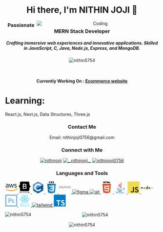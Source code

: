 <h1 align="center">Hi there, I'm NITHIN JOJI 👋</h1>

<p align="center">
  <img align="right" alt="Coding" width="400" src="https://cdn.dribbble.com/users/1162077/screenshots/3848914/programmer.gif">
</p>

<h3 align="center">Passionate MERN Stack Developer</h3>

<h5 align="center">Crafting immersive web experiences and innovative applications. Skilled in JavaScript, C, Java, Node.js, Express, and MongoDB.</h5>

<p align="center">
  <img src="https://komarev.com/ghpvc/?username=nithin5754&label=Profile%20views&color=0e75b6&style=flat" alt="nithin5754">
</p>

<p align="center">
  <a href="https://twitter.com/" target="_blank">
    <img src="https://img.shields.io/twitter/follow/?logo=twitter&style=for-the-badge" alt="">
  </a>
</p>



<h4 align="center"> 
Currently Working On : <a href="https://mywatchie.shop">Ecommerce website</a>
</h4>



<p align="center"> 
<h1>Learning:</h1> React.js, Next.js, Data Structures, Three.js
</p>

<h3 align="center">Contact Me</h3>

<p align="center"> 
  Email: nithinjoji0756@gmail.com
</p>

<h3 align="center">Connect with Me</h3>

<p align="center">
  <a href="https://fb.com/nithinjoji" target="_blank"><img src="https://raw.githubusercontent.com/rahuldkjain/github-profile-readme-generator/master/src/images/icons/Social/facebook.svg" alt="nithinjoji" height="30" width="40"></a>
  <a href="https://instagram.com/_.nithinjoji._" target="_blank"><img src="https://raw.githubusercontent.com/rahuldkjain/github-profile-readme-generator/master/src/images/icons/Social/instagram.svg" alt="_.nithinjoji._" height="30" width="40"></a>
  <a href="https://www.leetcode.com/nithinjoji0756" target="_blank"><img src="https://raw.githubusercontent.com/rahuldkjain/github-profile-readme-generator/master/src/images/icons/Social/leet-code.svg" alt="nithinjoji0756" height="30" width="40"></a>
</p>

<h3 align="center">Languages and Tools</h3>

<p align="center">
<p align="left"> <a href="https://aws.amazon.com" target="_blank" rel="noreferrer"> <img src="https://raw.githubusercontent.com/devicons/devicon/master/icons/amazonwebservices/amazonwebservices-original-wordmark.svg" alt="aws" width="40" height="40"/> </a> <a href="https://getbootstrap.com" target="_blank" rel="noreferrer"> <img src="https://raw.githubusercontent.com/devicons/devicon/master/icons/bootstrap/bootstrap-plain-wordmark.svg" alt="bootstrap" width="40" height="40"/> </a> <a href="https://www.cprogramming.com/" target="_blank" rel="noreferrer"> <img src="https://raw.githubusercontent.com/devicons/devicon/master/icons/c/c-original.svg" alt="c" width="40" height="40"/> </a> <a href="https://www.w3schools.com/css/" target="_blank" rel="noreferrer"> <img src="https://raw.githubusercontent.com/devicons/devicon/master/icons/css3/css3-original-wordmark.svg" alt="css3" width="40" height="40"/> </a> <a href="https://expressjs.com" target="_blank" rel="noreferrer"> <img src="https://raw.githubusercontent.com/devicons/devicon/master/icons/express/express-original-wordmark.svg" alt="express" width="40" height="40"/> </a> <a href="https://www.figma.com/" target="_blank" rel="noreferrer"> <img src="https://www.vectorlogo.zone/logos/figma/figma-icon.svg" alt="figma" width="40" height="40"/> </a> <a href="https://git-scm.com/" target="_blank" rel="noreferrer"> <img src="https://www.vectorlogo.zone/logos/git-scm/git-scm-icon.svg" alt="git" width="40" height="40"/> </a> <a href="https://www.w3.org/html/" target="_blank" rel="noreferrer"> <img src="https://raw.githubusercontent.com/devicons/devicon/master/icons/html5/html5-original-wordmark.svg" alt="html5" width="40" height="40"/> </a> <a href="https://www.java.com" target="_blank" rel="noreferrer"> <img src="https://raw.githubusercontent.com/devicons/devicon/master/icons/java/java-original.svg" alt="java" width="40" height="40"/> </a> <a href="https://developer.mozilla.org/en-US/docs/Web/JavaScript" target="_blank" rel="noreferrer"> <img src="https://raw.githubusercontent.com/devicons/devicon/master/icons/javascript/javascript-original.svg" alt="javascript" width="40" height="40"/> </a> <a href="https://nodejs.org" target="_blank" rel="noreferrer"> <img src="https://raw.githubusercontent.com/devicons/devicon/master/icons/nodejs/nodejs-original-wordmark.svg" alt="nodejs" width="40" height="40"/> </a> <a href="https://www.photoshop.com/en" target="_blank" rel="noreferrer"> <img src="https://raw.githubusercontent.com/devicons/devicon/master/icons/photoshop/photoshop-line.svg" alt="photoshop" width="40" height="40"/> </a> <a href="https://reactjs.org/" target="_blank" rel="noreferrer"> <img src="https://raw.githubusercontent.com/devicons/devicon/master/icons/react/react-original-wordmark.svg" alt="react" width="40" height="40"/> </a> <a href="https://tailwindcss.com/" target="_blank" rel="noreferrer"> <img src="https://www.vectorlogo.zone/logos/tailwindcss/tailwindcss-icon.svg" alt="tailwind" width="40" height="40"/> </a> <a href="https://www.typescriptlang.org/" target="_blank" rel="noreferrer"> <img src="https://raw.githubusercontent.com/devicons/devicon/master/icons/typescript/typescript-original.svg" alt="typescript" width="40" height="40"/> </a> </p>
</p>

<p align="center">
  <img align="left" src="https://github-readme-stats.vercel.app/api/top-langs?username=nithin5754&show_icons=true&locale=en&layout=compact" alt="nithin5754">
</p>

<p align="center">
  <img align="center" src="https://github-readme-stats.vercel.app/api?username=nithin5754&show_icons=true&locale=en" alt="nithin5754">
</p>

<p align="center">
  <img align="center" src="https://github-readme-streak-stats.herokuapp.com/?user=nithin5754" alt="nithin5754">
</p>

